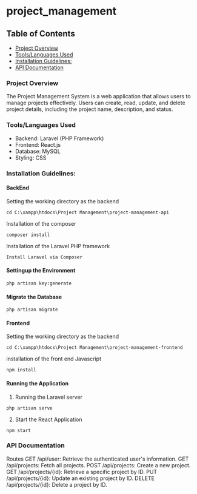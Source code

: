 # project_management
## Table of Contents
- [Project Overview](#project-overview)
- [Tools/Languages Used](#toolslanguages-used)
- [Installation Guidelines:](#installationguidelines:)
- [API Documentation](#apidocumentation)

### Project Overview
The Project Management System is a web application that allows users to manage projects effectively. Users can create, read, update, and delete project details, including the project name, description, and status.

### Tools/Languages Used
- Backend: Laravel (PHP Framework)
- Frontend: React.js
- Database: MySQL
- Styling: CSS


### Installation Guidelines:
#### BackEnd
Setting the working directory as the backend
```Terminal
cd C:\xampp\htdocs\Project Management\project-management-api
```

Installation of the composer
```
composer install
```

Installation of the Laravel PHP framework
```
Install Laravel via Composer
```

#### Settingup the Environment
```
php artisan key:generate
```


#### Migrate the Database
```
php artisan migrate
```


#### Frontend
Setting the working directory as the backend
```
cd C:\xampp\htdocs\Project Management\project-management-frontend
```

installation of the front end Javascript
```
npm install
```



#### Running the Application
1.	Running the Laravel server
```
php artisan serve
```

2.	Start the React Application
```
npm start
```


### API Documentation
Routes
GET /api/user: Retrieve the authenticated user's information.
GET /api/projects: Fetch all projects.
POST /api/projects: Create a new project.
GET /api/projects/{id}: Retrieve a specific project by ID.
PUT /api/projects/{id}: Update an existing project by ID.
DELETE /api/projects/{id}: Delete a project by ID.
